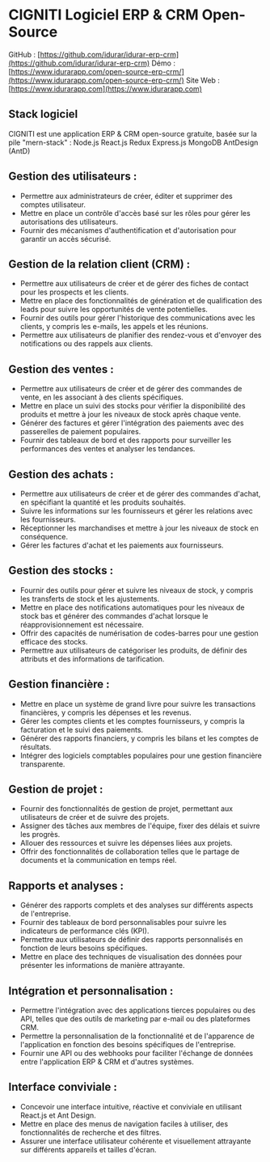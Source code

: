 # CIGNITI Logiciel ERP & CRM Open-Source

GitHub : [https://github.com/idurar/idurar-erp-crm](https://github.com/idurar/idurar-erp-crm)
Démo : [https://www.idurarapp.com/open-source-erp-crm/](https://www.idurarapp.com/open-source-erp-crm/)
Site Web : [https://www.idurarapp.com](https://www.idurarapp.com)

## Stack logiciel

CIGNITI est une application ERP & CRM open-source gratuite, basée sur la pile "mern-stack" : Node.js React.js Redux Express.js MongoDB AntDesign (AntD)

## Gestion des utilisateurs :

- Permettre aux administrateurs de créer, éditer et supprimer des comptes utilisateur.
- Mettre en place un contrôle d'accès basé sur les rôles pour gérer les autorisations des utilisateurs.
- Fournir des mécanismes d'authentification et d'autorisation pour garantir un accès sécurisé.

## Gestion de la relation client (CRM) :

- Permettre aux utilisateurs de créer et de gérer des fiches de contact pour les prospects et les clients.
- Mettre en place des fonctionnalités de génération et de qualification des leads pour suivre les opportunités de vente potentielles.
- Fournir des outils pour gérer l'historique des communications avec les clients, y compris les e-mails, les appels et les réunions.
- Permettre aux utilisateurs de planifier des rendez-vous et d'envoyer des notifications ou des rappels aux clients.

## Gestion des ventes :

- Permettre aux utilisateurs de créer et de gérer des commandes de vente, en les associant à des clients spécifiques.
- Mettre en place un suivi des stocks pour vérifier la disponibilité des produits et mettre à jour les niveaux de stock après chaque vente.
- Générer des factures et gérer l'intégration des paiements avec des passerelles de paiement populaires.
- Fournir des tableaux de bord et des rapports pour surveiller les performances des ventes et analyser les tendances.

## Gestion des achats :

- Permettre aux utilisateurs de créer et de gérer des commandes d'achat, en spécifiant la quantité et les produits souhaités.
- Suivre les informations sur les fournisseurs et gérer les relations avec les fournisseurs.
- Réceptionner les marchandises et mettre à jour les niveaux de stock en conséquence.
- Gérer les factures d'achat et les paiements aux fournisseurs.

## Gestion des stocks :

- Fournir des outils pour gérer et suivre les niveaux de stock, y compris les transferts de stock et les ajustements.
- Mettre en place des notifications automatiques pour les niveaux de stock bas et générer des commandes d'achat lorsque le réapprovisionnement est nécessaire.
- Offrir des capacités de numérisation de codes-barres pour une gestion efficace des stocks.
- Permettre aux utilisateurs de catégoriser les produits, de définir des attributs et des informations de tarification.

## Gestion financière :

- Mettre en place un système de grand livre pour suivre les transactions financières, y compris les dépenses et les revenus.
- Gérer les comptes clients et les comptes fournisseurs, y compris la facturation et le suivi des paiements.
- Générer des rapports financiers, y compris les bilans et les comptes de résultats.
- Intégrer des logiciels comptables populaires pour une gestion financière transparente.

## Gestion de projet :

- Fournir des fonctionnalités de gestion de projet, permettant aux utilisateurs de créer et de suivre des projets.
- Assigner des tâches aux membres de l'équipe, fixer des délais et suivre les progrès.
- Allouer des ressources et suivre les dépenses liées aux projets.
- Offrir des fonctionnalités de collaboration telles que le partage de documents et la communication en temps réel.

## Rapports et analyses :

- Générer des rapports complets et des analyses sur différents aspects de l'entreprise.
- Fournir des tableaux de bord personnalisables pour suivre les indicateurs de performance clés (KPI).
- Permettre aux utilisateurs de définir des rapports personnalisés en fonction de leurs besoins spécifiques.
- Mettre en place des techniques de visualisation des données pour présenter les informations de manière attrayante.

## Intégration et personnalisation :

- Permettre l'intégration avec des applications tierces populaires ou des API, telles que des outils de marketing par e-mail ou des plateformes CRM.
- Permettre la personnalisation de la fonctionnalité et de l'apparence de l'application en fonction des besoins spécifiques de l'entreprise.
- Fournir une API ou des webhooks pour faciliter l'échange de données entre l'application ERP & CRM et d'autres systèmes.

## Interface conviviale :

- Concevoir une interface intuitive, réactive et conviviale en utilisant React.js et Ant Design.
- Mettre en place des menus de navigation faciles à utiliser, des fonctionnalités de recherche et des filtres.
- Assurer une interface utilisateur cohérente et visuellement attrayante sur différents appareils et tailles d'écran.